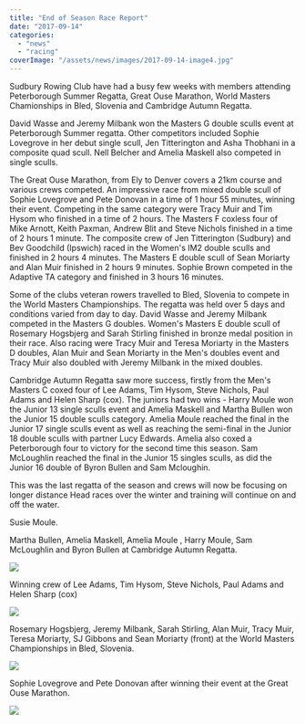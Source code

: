 ```yaml
---
title: "End of Season Race Report"
date: "2017-09-14"
categories: 
  - "news"
  - "racing"
coverImage: "/assets/news/images/2017-09-14-image4.jpg"
---
```


Sudbury Rowing Club have had a busy few weeks with members attending Peterborough Summer Regatta, Great Ouse Marathon, World Masters Chamionships in Bled, Slovenia and Cambridge Autumn Regatta.

David Wasse and Jeremy Milbank won the Masters G double sculls event at Peterborough Summer regatta. Other competitors included Sophie Lovegrove in her debut single scull, Jen Titterington and Asha Thobhani in a composite quad scull. Nell Belcher and Amelia Maskell also competed in single sculls.

The Great Ouse Marathon, from Ely to Denver covers a 21km course and various crews competed. An impressive race from mixed double scull of Sophie Lovegrove and Pete Donovan in a time of 1 hour 55 minutes, winning their event. Competing in the same category were Tracy Muir and Tim Hysom who finished in a time of 2 hours. The Masters F coxless four of Mike Arnott, Keith Paxman, Andrew Blit and Steve Nichols finished in a time of 2 hours 1 minute. The composite crew of Jen Titterington (Sudbury) and Bev Goodchild (Ipswich) raced in the Women's IM2 double sculls and finished in 2 hours 4 minutes. The Masters E double scull of Sean Moriarty and Alan Muir finished in 2 hours 9 minutes. Sophie Brown competed in the Adaptive TA category and finished in 3 hours 16 minutes.

Some of the clubs veteran rowers travelled to Bled, Slovenia to compete in the World Masters Championships. The regatta was held over 5 days and conditions varied from day to day. David Wasse and Jeremy Milbank competed in the Masters G doubles. Women's Masters E double scull of Rosemary Hogsbjerg and Sarah Stirling finished in bronze medal position in their race. Also racing were Tracy Muir and Teresa Moriarty in the Masters D doubles, Alan Muir and Sean Moriarty in the Men's doubles event and Tracy Muir also doubled with Jeremy Milbank in the mixed doubles.

Cambridge Autumn Regatta saw more success, firstly from the Men's Masters C coxed four of Lee Adams, Tim Hysom, Steve Nichols, Paul Adams and Helen Sharp (cox). The juniors had two wins - Harry Moule won the Junior 13 single sculls event and Amelia Maskell and Martha Bullen won the Junior 15 double sculls category. Amelia Moule reached the final in the Junior 17 single sculls event as well as reaching the semi-final in the Junior 18 double sculls with partner Lucy Edwards. Amelia also coxed a Peterborough four to victory for the second time this season. Sam McLoughlin reached the final in the Junior 15 singles sculls, as did the Junior 16 double of Byron Bullen and Sam Mcloughin.

This was the last regatta of the season and crews will now be focusing on longer distance Head races over the winter and training will continue on and off the water.

Susie Moule.

Martha Bullen, Amelia Maskell, Amelia Moule , Harry Moule, Sam McLoughlin and Byron Bullen at Cambridge Autumn Regatta.

[![](/assets/news/images/2017-09-14-image1-1024x576.jpg)](http://sudburyrowingclub.org.uk/wp-content/uploads/2017/09/2017-09-14-image1.jpg)

Winning crew of Lee Adams, Tim Hysom, Steve Nichols, Paul Adams and Helen Sharp (cox)

[![](/assets/news/images/2017-09-14-image2-1024x561.jpg)](http://sudburyrowingclub.org.uk/wp-content/uploads/2017/09/2017-09-14-image2.jpg)

Rosemary Hogsbjerg, Jeremy Milbank, Sarah Stirling, Alan Muir, Tracy Muir, Teresa Moriarty, SJ Gibbons and Sean Moriarty (front) at the World Masters Championships in Bled, Slovenia.

[![](/assets/news/images/2017-09-14-image3.jpg)](http://sudburyrowingclub.org.uk/wp-content/uploads/2017/09/2017-09-14-image3.jpg)

Sophie Lovegrove and Pete Donovan after winning their event at the Great Ouse Marathon.

[![](/assets/news/images/2017-09-14-image4-1024x876.jpg)](http://sudburyrowingclub.org.uk/wp-content/uploads/2017/09/2017-09-14-image4.jpg)
